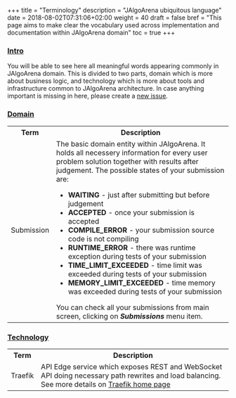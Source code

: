 +++
title = "Terminology"
description = "JAlgoArena ubiquitous language"
date = 2018-08-02T07:31:06+02:00
weight = 40
draft = false
bref = "This page aims to make clear the vocabulary used across implementation and documentation within JAlgoArena domain"
toc = true
+++

<h3 class="section-head" id="h-intro"><a href="#h-intro">Intro</a></h3>

You will be able to see here all meaningful words appearing commonly in JAlgoArena domain. This is divided to two parts, 
domain which is more about business logic, and technology which is more about tools and infrastructure common to JAlgoArena
architecture. In case anything important is missing in here, please create a [new issue](https://github.com/jalgoarena/JAlgoArena/issues/new).

<h3 class="section-head" id="h-domain"><a href="#h-domain">Domain</a></h3>

<table class="bordered striped">
    <tr>
        <th>Term</th>
        <th>Description</th>
    </tr>
    <tr>
        <td>Submission</td>
        <td>The basic domain entity within JAlgoArena. It holds all necessery information for every user problem solution together with results after judgement. 
            The possible states of your submission are: 
            <ul>
                <li><strong>WAITING</strong> - just after submitting but before judgement</li>
                <li><strong>ACCEPTED</strong> - once your submission is accepted</li>
                <li><strong>COMPILE_ERROR</strong> - your submission source code is not compiling</li>
                <li><strong>RUNTIME_ERROR</strong> - there was runtime exception during tests of your submission</li>
                <li><strong>TIME_LIMIT_EXCEEDED</strong> - time limit was exceeded during tests of your submission</li>
                <li><strong>MEMORY_LIMIT_EXCEEDED</strong> - time memory was exceeded during tests of your submission</li>
            </ul>
            You can check all your submissions from main screen, clicking on <strong><em>Submissions</em></strong> menu item. 
        </td>
    </tr>
</table>

<h3 class="section-head" id="h-technology"><a href="#h-technology">Technology</a></h3>

<table class="bordered striped">
    <tr>
        <th>Term</th>
        <th>Description</th>
    </tr>
    <tr>
        <td>Traefik</td>
        <td>API Edge service which exposes REST and WebSocket API doing necessary path rewrites and load balancing. See more details on <a href="https://traefik.io/" target="_blank">Traefik home page</a></td>
    </tr>
</table>